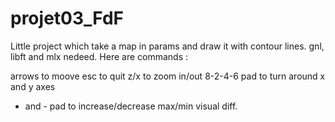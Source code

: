 # projet03_FdF
Little project which take a map in params and draw it with contour lines.
gnl, libft and mlx nedeed. 
Here are commands :

arrows to moove
esc to quit
z/x to zoom in/out
8-2-4-6 pad to turn around x and y axes

+ and - pad to increase/decrease max/min visual diff.
